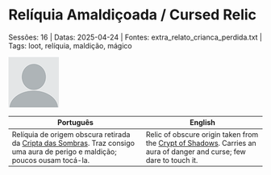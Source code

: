 
# Relíquia Amaldiçoada / Cursed Relic

Sessões: 16 | Datas: 2025-04-24 | Fontes: extra_relato_crianca_perdida.txt | Tags: loot, relíquia, maldição, mágico

![Relíquia Amaldiçoada](docs/dm/loot/blank.png)

| Português | English |
|-----------|---------|
| Relíquia de origem obscura retirada da [Cripta das Sombras](cripta_das_sombras.md). Traz consigo uma aura de perigo e maldição; poucos ousam tocá-la. | Relic of obscure origin taken from the [Crypt of Shadows](cripta_das_sombras.md). Carries an aura of danger and curse; few dare to touch it. |



















